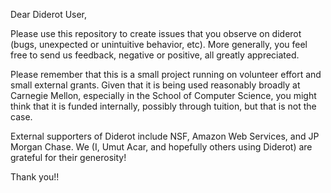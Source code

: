Dear Diderot User,

Please use this repository to create issues that you observe on diderot (bugs, unexpected or unintuitive behavior, etc).  More generally, you feel free to send us feedback, negative or positive, all greatly appreciated.

Please remember that this is a small project running on volunteer effort and small external grants.  Given that it is being used reasonably broadly at Carnegie Mellon, especially in the School of Computer Science, you might think that it is funded internally, possibly through tuition, but that is not the case.

External supporters of Diderot include NSF, Amazon Web Services, and JP Morgan Chase.  We (I, Umut Acar, and hopefully others using Diderot) are grateful for their generosity!

Thank you!!



